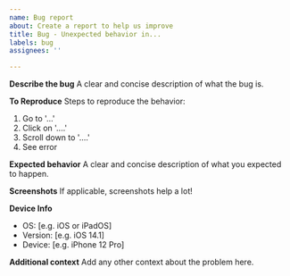 ```yaml
---
name: Bug report
about: Create a report to help us improve
title: Bug - Unexpected behavior in...
labels: bug
assignees: ''

---
```


**Describe the bug**
A clear and concise description of what the bug is.

**To Reproduce**
Steps to reproduce the behavior:
1. Go to '...'
2. Click on '....'
3. Scroll down to '....'
4. See error

**Expected behavior**
A clear and concise description of what you expected to happen.

**Screenshots**
If applicable, screenshots help a lot!

**Device Info**
 - OS: [e.g. iOS or iPadOS]
 - Version: [e.g. iOS 14.1]
- Device: [e.g. iPhone 12 Pro]

**Additional context**
Add any other context about the problem here.
